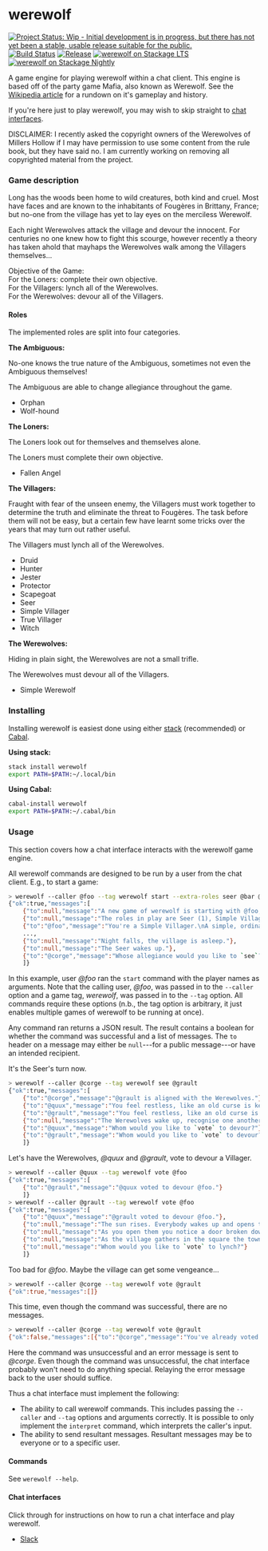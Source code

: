 # werewolf

[![Project Status: Wip - Initial development is in progress, but there has not yet been a stable, usable release suitable for the public.](http://www.repostatus.org/badges/1.0.0/wip.svg)](http://www.repostatus.org/#wip)
[![Build Status](https://travis-ci.org/hjwylde/werewolf.svg?branch=master)](https://travis-ci.org/hjwylde/werewolf)
[![Release](https://img.shields.io/github/release/hjwylde/werewolf.svg)](https://github.com/hjwylde/werewolf/releases/latest)
[![werewolf on Stackage LTS](https://www.stackage.org/package/werewolf/badge/lts)](https://www.stackage.org/lts/package/werewolf)
[![werewolf on Stackage Nightly](https://www.stackage.org/package/werewolf/badge/nightly)](https://www.stackage.org/nightly/package/werewolf)

A game engine for playing werewolf within a chat client.
This engine is based off of the party game Mafia, also known as Werewolf.
See the [Wikipedia article](https://en.wikipedia.org/wiki/Mafia_(party_game)) for a rundown on it's
    gameplay and history.

If you're here just to play werewolf, you may wish to skip straight to
    [chat interfaces](https://github.com/hjwylde/werewolf#chat-interfaces).

DISCLAIMER:
I recently asked the copyright owners of the Werewolves of Millers Hollow if I may have permission
    to use some content from the rule book, but they have said no.
I am currently working on removing all copyrighted material from the project.

### Game description

Long has the woods been home to wild creatures, both kind and cruel.
Most have faces and are known to the inhabitants of Fougères in Brittany, France; but no-one from
    the village has yet to lay eyes on the merciless Werewolf.

Each night Werewolves attack the village and devour the innocent.
For centuries no one knew how to fight this scourge, however recently a theory has taken ahold that
    mayhaps the Werewolves walk among the Villagers themselves...

Objective of the Game:  
For the Loners: complete their own objective.  
For the Villagers: lynch all of the Werewolves.  
For the Werewolves: devour all of the Villagers.

#### Roles

The implemented roles are split into four categories.

**The Ambiguous:**

No-one knows the true nature of the Ambiguous, sometimes not even the Ambiguous themselves!

The Ambiguous are able to change allegiance throughout the game.

* Orphan
* Wolf-hound

**The Loners:**

The Loners look out for themselves and themselves alone.

The Loners must complete their own objective.

* Fallen Angel

**The Villagers:**

Fraught with fear of the unseen enemy, the Villagers must work together to determine the truth and
    eliminate the threat to Fougères.
The task before them will not be easy, but a certain few have learnt some tricks over the years that
    may turn out rather useful.

The Villagers must lynch all of the Werewolves.

* Druid
* Hunter
* Jester
* Protector
* Scapegoat
* Seer
* Simple Villager
* True Villager
* Witch

**The Werewolves:**

Hiding in plain sight, the Werewolves are not a small trifle.

The Werewolves must devour all of the Villagers.

* Simple Werewolf

### Installing

Installing werewolf is easiest done using either
    [stack](https://github.com/commercialhaskell/stack) (recommended) or
    [Cabal](https://github.com/haskell/cabal).

**Using stack:**

```bash
stack install werewolf
export PATH=$PATH:~/.local/bin
```

**Using Cabal:**

```bash
cabal-install werewolf
export PATH=$PATH:~/.cabal/bin
```

### Usage

This section covers how a chat interface interacts with the werewolf game engine.

All werewolf commands are designed to be run by a user from the chat client.
E.g., to start a game:

```bash
> werewolf --caller @foo --tag werewolf start --extra-roles seer @bar @baz @qux @quux @corge @grault
{"ok":true,"messages":[
    {"to":null,"message":"A new game of werewolf is starting with @foo, @bar, @baz, @qux, @quux, @corge, @grault!"},
    {"to":null,"message":"The roles in play are Seer (1), Simple Villager (4), Simple Werewolf (2) for a total balance of -2."},
    {"to":"@foo","message":"You're a Simple Villager.\nA simple, ordinary townsperson in every way. Their only weapons are the ability to analyze behaviour to identify Werewolves, and the strength of their conviction to prevent the execution of the innocents like themselves."},
    ...,
    {"to":null,"message":"Night falls, the village is asleep."},
    {"to":null,"message":"The Seer wakes up."},
    {"to":"@corge","message":"Whose allegiance would you like to `see`?"}
    ]}
```

In this example, user _@foo_ ran the `start` command with the player names as arguments.
Note that the calling user, _@foo_, was passed in to the `--caller` option and a game tag,
    _werewolf_, was passed in to the `--tag` option.
All commands require these options (n.b., the tag option is arbitrary, it just enables multiple
    games of werewolf to be running at once).

Any command ran returns a JSON result.
The result contains a boolean for whether the command was successful and a list of messages.
The `to` header on a message may either be `null`---for a public message---or have an intended
    recipient.

It's the Seer's turn now.

```bash
> werewolf --caller @corge --tag werewolf see @grault
{"ok":true,"messages":[
    {"to":"@corge","message":"@grault is aligned with the Werewolves."},
    {"to":"@quux","message":"You feel restless, like an old curse is keeping you from sleep. It seems you're not the only one... @grault are also emerging from their homes."},
    {"to":"@grault","message":"You feel restless, like an old curse is keeping you from sleep.  It seems you're not the only one... @quux are also emerging from their homes."},
    {"to":null,"message":"The Werewolves wake up, recognise one another and choose a new victim."},
    {"to":"@quux","message":"Whom would you like to `vote` to devour?"},
    {"to":"@grault","message":"Whom would you like to `vote` to devour?"}
    ]}
```

Let's have the Werewolves, _@quux_ and _@grault_, vote to devour a Villager.

```bash
> werewolf --caller @quux --tag werewolf vote @foo
{"ok":true,"messages":[
    {"to":"@grault","message":"@quux voted to devour @foo."}
    ]}
> werewolf --caller @grault --tag werewolf vote @foo
{"ok":true,"messages":[
    {"to":"@quux","message":"@grault voted to devour @foo."},
    {"to":null,"message":"The sun rises. Everybody wakes up and opens their eyes..."},
    {"to":null,"message":"As you open them you notice a door broken down and @foo's guts half devoured and spilling out over the cobblestones. From the look of their personal effects, you deduce they were a Simple Villager."},
    {"to":null,"message":"As the village gathers in the square the town clerk calls for a vote."},
    {"to":null,"message":"Whom would you like to `vote` to lynch?"}
    ]}
```

Too bad for _@foo_. Maybe the village can get some vengeance...

```bash
> werewolf --caller @corge --tag werewolf vote @grault
{"ok":true,"messages":[]}
```

This time, even though the command was successful, there are no messages.

```bash
> werewolf --caller @corge --tag werewolf vote @grault
{"ok":false,"messages":[{"to":"@corge","message":"You've already voted!"}]}
```

Here the command was unsuccessful and an error message is sent to _@corge_.
Even though the command was unsuccessful, the chat interface probably won't need to do anything
    special.
Relaying the error message back to the user should suffice.

Thus a chat interface must implement the following:
* The ability to call werewolf commands. This includes passing the `--caller` and `--tag` options
  and arguments correctly. It is possible to only implement the `interpret` command, which
  interprets the caller's input.
* The ability to send resultant messages. Resultant messages may be to everyone or to a specific
  user.

#### Commands

See `werewolf --help`.

#### Chat interfaces

Click through for instructions on how to run a chat interface and play werewolf.

* [Slack](https://github.com/hjwylde/werewolf-slack)
